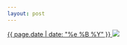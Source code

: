 ```yaml
---
layout: post
---
```


<p>
  <a href="/139">
    <time>{{ page.date | date: "%e %B %Y" }}</time>
    <img src="https://s3.amazonaws.com/life.aaronjgreenberg.com/139.jpg">
  </a>
  
</p>
